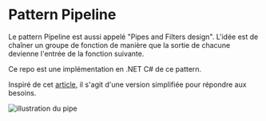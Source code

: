 # Pattern Pipeline
Le pattern Pipeline est aussi appelé "Pipes and Filters design". 
L'idée est de chaîner un groupe de fonction de manière que la sortie de chacune devienne l'entrée 
de la fonction suivante. 

Ce repo est une implémentation en .NET C# de ce pattern.

Inspiré de cet [article](https://michaelscodingspot.com/pipeline-pattern-implementations-csharp/), 
il s'agit d'une version simplifiée pour répondre aux besoins.

![illustration du pipe](https://michaelscodingspot.com/wp-content/uploads/2019/07/pipeline-pattern-csharp-uml.png)